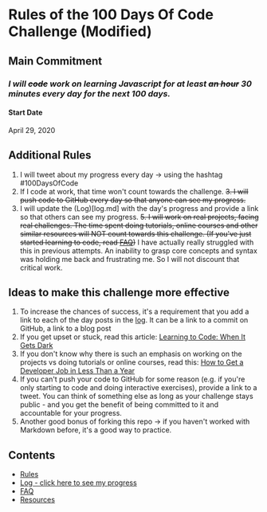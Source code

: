 # Rules of the 100 Days Of Code Challenge (Modified)

## Main Commitment
### *I will ~~code~~ work on learning Javascript for at least ~~an hour~~ 30 minutes every day for the next 100 days.*

#### Start Date
April 29, 2020

## Additional Rules
1. I will tweet about my progress every day -> using the hashtag #100DaysOfCode
2. If I code at work, that time won't count towards the challenge.
~~3. I will push code to GitHub every day so that anyone can see my progress.~~
4. I will update the (Log)[log.md] with the day's progress and provide a link so that others can see my progress.
~~5. I will work on real projects, facing real challenges. The time spent doing tutorials, online courses and other similar resources will NOT count towards this challenge. (If you've just started learning to code, read [FAQ](FAQ.md))~~
I have actually really struggled with this in previous attempts. An inability to grasp core concepts and syntax was holding me back and frustrating me. So I will not discount that critical work.


## Ideas to make this challenge more effective
1. To increase the chances of success, it's a requirement that you add a link to each of the day posts in the [log](log.md). It can be a link to a commit on GitHub, a link to a blog post
2. If you get upset or stuck, read this article: [Learning to Code: When It Gets Dark](https://medium.freecodecamp.com/learning-to-code-when-it-gets-dark-e485edfb58fd)
3. If you don't know why there is such an emphasis on working on the projects vs doing tutorials or online courses, read this: [How to Get a Developer Job in Less Than a Year](https://medium.freecodecamp.com/how-to-get-a-developer-job-in-less-than-a-year-c27bbfe71645)
4. If you can't push your code to GitHub for some reason (e.g. if you're only starting to code and doing interactive exercises), provide a link to a tweet. You can think of something else as long as your challenge stays public - and you get the benefit of being committed to it and accountable for your progress.
5. Another good bonus of forking this repo -> if you haven't worked with Markdown before, it's a good way to practice.

## Contents
* [Rules](rules.md)
* [Log - click here to see my progress](log.md)
* [FAQ](FAQ.md)
* [Resources](resources.md)
